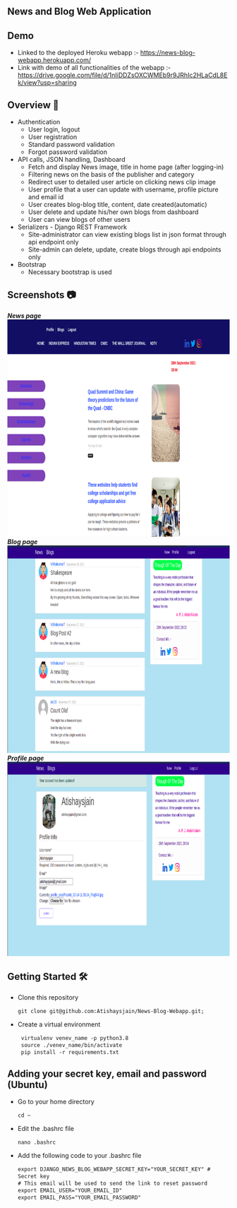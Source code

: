## News and Blog Web Application

## Demo 
* Linked to the deployed Heroku webapp :- https://news-blog-webapp.herokuapp.com/
* Link with demo of all functionalities of the webapp :- https://drive.google.com/file/d/1nIiDDZsOXCWMEb9r9JRhIc2HLaCdL8Ek/view?usp=sharing

## Overview 🎯
*  Authentication
    * User login, logout
    * User registration
    * Standard password validation
    * Forgot password validation
* API calls, JSON handling, Dashboard
    * Fetch and display News image, title in home page (after logging-in)
    * Filtering news on the basis of the publisher and category
    * Redirect user to detailed user article on clicking news clip image
    * User profile that a user can update with username, profile picture and email id
    * User creates blog-blog title, content, date created(automatic)
    * User delete and update his/her own blogs from dashboard
    * User can view blogs of other users
* Serializers - Django REST Framework
    * Site-administrator can view existing blogs list in json format through api endpoint only
    * Site-admin can delete, update, create blogs through api endpoints only
* Bootstrap
    * Necessary bootstrap is used

## Screenshots 📷
 <p float="left">
 <i><b>News page</i></b>
 <br>
 <img src ="images/news_page.png" width="916" height="492" />
 <i><b>Blog page</i></b>
 <br>     
 <img src ="images/blog_page.png" width="917" height="470" />  
 <i><b>Profile page</i></b>
 <br>
 <img src ="images/profile_page.png" width="910" height="440" />   
 </p>

## Getting Started 🛠
- Clone this repository
   ```Shell
   git clone git@github.com:Atishaysjain/News-Blog-Webapp.git;
   ```
   
- Create a virtual environment
  ```Shell
   virtualenv venev_name -p python3.8
   source ./venev_name/bin/activate
   pip install -r requirements.txt
  ```

## Adding your secret key, email and password (Ubuntu)

- Go to your home directory
   ```Shell
   cd ~
   ```

- Edit the .bashrc file
   ```Shell
   nano .bashrc
   ```

* Add the following code to your .bashrc file
    ```Shell
    export DJANGO_NEWS_BLOG_WEBAPP_SECRET_KEY="YOUR_SECRET_KEY" # Secret key 
    # This email will be used to send the link to reset password 
    export EMAIL_USER="YOUR_EMAIL_ID"
    export EMAIL_PASS="YOUR_EMAIL_PASSWORD"
    ```

